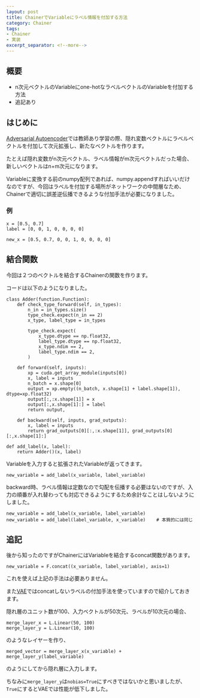 ```yaml
---
layout: post
title: ChainerでVariableにラベル情報を付加する方法
category: Chainer
tags:
- Chainer
- 実装
excerpt_separator: <!--more-->
---
```


## 概要

- n次元ベクトルのVariableにone-hotなラベルベクトルのVariableを付加する方法
- 追記あり

<!--more-->

## はじめに

[Adversarial Autoencoder](/2016/02/22/adversarial-autoencoder/)では教師あり学習の際、隠れ変数ベクトルにラベルベクトルを付加して次元拡張し、新たなベクトルを作ります。

たとえば隠れ変数がn次元ベクトル、ラベル情報がm次元ベクトルだった場合、新しいベクトルはn+m次元になります。

Variableに変換する前のnumpy配列であれば、numpy.appendすればいいだけなのですが、今回はラベルを付加する場所がネットワークの中間層なため、Chainerで適切に誤差逆伝播できるような付加手法が必要になりました。

### 例

```
x = [0.5, 0.7]
label = [0, 0, 1, 0, 0, 0, 0]
```

```
new_x = [0.5, 0.7, 0, 0, 1, 0, 0, 0, 0]
```

## 結合関数

今回は２つのベクトルを結合するChainerの関数を作ります。

コードは以下のようになりました。

```
class Adder(function.Function):
	def check_type_forward(self, in_types):
		n_in = in_types.size()
		type_check.expect(n_in == 2)
		x_type, label_type = in_types

		type_check.expect(
			x_type.dtype == np.float32,
			label_type.dtype == np.float32,
			x_type.ndim == 2,
			label_type.ndim == 2,
		)

	def forward(self, inputs):
		xp = cuda.get_array_module(inputs[0])
		x, label = inputs
		n_batch = x.shape[0]
		output = xp.empty((n_batch, x.shape[1] + label.shape[1]), dtype=xp.float32)
		output[:,:x.shape[1]] = x
		output[:,x.shape[1]:] = label
		return output,

	def backward(self, inputs, grad_outputs):
		x, label = inputs
		return grad_outputs[0][:,:x.shape[1]], grad_outputs[0][:,x.shape[1]:]

def add_label(x, label):
	return Adder()(x, label)
```

Variableを入力すると拡張されたVariableが返ってきます。

```
new_variable = add_label(x_variable, label_variable)
```

backward時、ラベル情報は定数なので勾配を伝播する必要はないのですが、入力の順番が入れ替わっても対応できるようにするため余計なことはしないようにしました。

```
new_variable = add_label(x_variable, label_variable)
new_variable = add_label(label_variable, x_variable)	# 本質的には同じ
```

## 追記

後から知ったのですがChainerにはVariableを結合するconcat関数があります。

```
new_variable = F.concat((x_variable, label_variable), axis=1)
```

これを使えば上記の手法は必要ありません。

また[VAE](http://musyoku.github.io/2016/07/02/semi-supervised-learning-with-deep-generative-models/)ではconcatしないラベルの付加手法を使っていますので紹介しておきます。

隠れ層のユニット数が100、入力ベクトルが50次元、ラベルが10次元の場合、

```
merge_layer_x = L.Linear(50, 100)
merge_layer_y = L.Linear(10, 100)
```

のようなレイヤーを作り、

```
merged_vector = merge_layer_x(x_variable) + merge_layer_y(label_variable)
```

のようにしてから隠れ層に入力します。

ちなみに`merge_layer_y`は`nobias=True`にすべきではないかと思いましたが、`True`にするとVAEでは性能が低下しました。